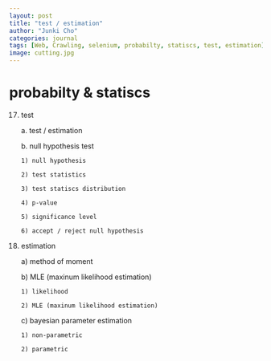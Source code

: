 ```yaml
---
layout: post
title: "test / estimation"
author: "Junki Cho"
categories: journal
tags: [Web, Crawling, selenium, probabilty, statiscs, test, estimation]
image: cutting.jpg
---
```


# probabilty & statiscs

17. test

    a. test / estimation

    b. null hypothesis test

        1) null hypothesis

        2) test statistics

        3) test statiscs distribution

        4) p-value

        5) significance level

        6) accept / reject null hypothesis

18. estimation

    a) method of moment

    b) MLE (maxinum likelihood estimation)

        1) likelihood

        2) MLE (maxinum likelihood estimation)

     c) bayesian parameter estimation

        1) non-parametric

        2) parametric
